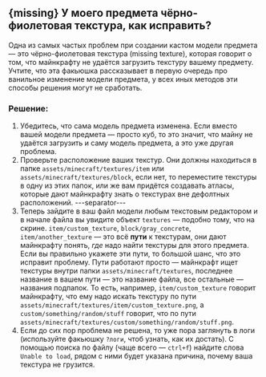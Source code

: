 ## {missing} У моего предмета чёрно-фиолетовая текстура, как исправить?
Одна из самых частых проблем при создании кастом модели предмета — это чёрно-фиолетовая текстура (missing texture), которая говорит о том, что майнкрафту не удаётся загрузить текстуру вашему предмету. Учтите, что эта факьюшка рассказывает в первую очередь про ванильное изменение модели предмета, у всех иных методов эти способы решения могут не сработать.
### Решение:
1. Убедитесь, что сама модель предмета изменена. Если вместо вашей модели предмета — просто куб, то это значит, что майну не удаётся загрузить и саму модель предмета, а это уже другая проблема.
2. Проверьте расположение ваших текстур. Они должны находиться в папке `assets/minecraft/textures/item` или `assets/minecraft/textures/block`, если нет, то переместите текстуры в одну из этих папок, или же вам придётся создавать атласы, которые дают майнкрафту знать о текстурах вне дефолтных расположений.
---separator---
3. Теперь зайдите в ваш файл модели любым текстовым редактором и в начале файла вы увидите объект `textures` — подобно тому, что на скрине. `item/custom_texture`, `block/gray_concrete`, `item/another_texture` — это всё **пути** к текстурам, они дают майнкрафту понять, *где* надо найти текстуры для этого предмета. Если вы правильно укажете эти пути, то большой шанс, что это исправит проблему. Пути работают просто — майнкрафт ищет текстуры внутри папки `assets/minecraft/textures`, последнее название в вашем пути — это название файла, все остальные — названия подпапок. То есть, например, `item/custom_texture` говорит майнкрафту, что ему надо искать текстуру по пути `assets/minecraft/textures/item/custom_texture.png`, а `custom/something/random/stuff` говорит, что по пути `assets/minecraft/textures/custom/something/random/stuff.png`.
4. Если до сих пор проблема не решена, то уже пора заглянуть в логи (используйте факьюшку `?логи`, чтоб узнать, как их достать). С помощью поиска по файлу (чаще всего — `ctrl+f`) найдите слова `Unable to load`, рядом с ними будет указана причина, почему ваша текстура не грузится.